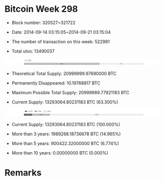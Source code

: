 # Bitcoin Week 298

- Block number: 320527~321722

- Date: 2014-09-14 03:15:05~2014-09-21 03:15:04

- The number of transaction on this week: 522981

- Total utxo: 13490037

![](../images/mined_week298.png)

- Theoretical Total Supply: 20999999.97690000 BTC

- Permanently Disappeared: 10.19768817 BTC

- Maximum Possible Total Supply: 20999989.77921183 BTC

- Current Supply: 13293064.80231183 BTC (63.300%)

![](../images/year_week298.png)


- Current Supply: 13293064.80231183 BTC (100.000%)

- More than 3 years: 1989268.18736678 BTC (14.965%)

- More than 5 years: 900422.32000000 BTC (6.774%)

- More than 10 years: 0.00000000 BTC (0.000%)

# Remarks

